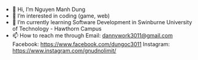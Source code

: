 - 👋 Hi, I’m Nguyen Manh Dung
- 👀 I’m interested in coding (game, web)
- 🌱 I’m currently learning Software Development in Swinburne University of Technology - Hawthorn Campus
- 📫 How to reach me through 
  Email: dannywork3011@gmail.com
  Facebook: https://www.facebook.com/dungoc3011
  Instagram: https://www.instagram.com/gnudnolimit/

<!---
dannynguyen3011/dannynguyen3011 is a ✨ special ✨ repository because its `README.md` (this file) appears on your GitHub profile.
You can click the Preview link to take a look at your changes.
--->
